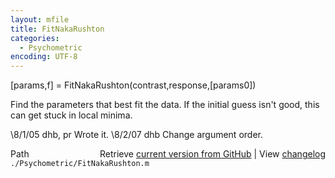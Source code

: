 ```yaml
---
layout: mfile
title: FitNakaRushton
categories:
  - Psychometric
encoding: UTF-8
---
```


[params,f] = FitNakaRushton(contrast,response,[params0])

Find the parameters that best fit the data.  If the initial guess
isn't good, this can get stuck in local minima.

\8/1/05    dhb, pr     Wrote it.
\8/2/07    dhb         Change argument order.


<div class="code_header" style="text-align:right;">
  <span style="float:left;">Path&nbsp;&nbsp;</span> <span class="counter">Retrieve <a href=
  "https://raw.github.com/Psychtoolbox-3/Psychtoolbox-3/beta/./Psychometric/FitNakaRushton.m">current version from GitHub</a> | View <a href=
  "https://github.com/Psychtoolbox-3/Psychtoolbox-3/commits/beta/./Psychometric/FitNakaRushton.m">changelog</a></span>
</div>
<div class="code">
  <code>./Psychometric/FitNakaRushton.m</code>
</div>

